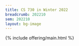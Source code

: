 ```yaml
---
title: CS 730 in Winter 2022
breadcrumb: 202210
sem: 202210
layout: bg-image
---
```

{% include offering/main.html %}
